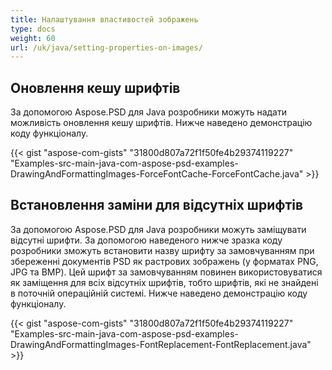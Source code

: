 ```yaml
---
title: Налаштування властивостей зображень
type: docs
weight: 60
url: /uk/java/setting-properties-on-images/
---
```


## **Оновлення кешу шрифтів**
За допомогою Aspose.PSD для Java розробники можуть надати можливість оновлення кешу шрифтів. Нижче наведено демонстрацію коду функціоналу.

{{< gist "aspose-com-gists" "31800d807a72f1f50fe4b29374119227" "Examples-src-main-java-com-aspose-psd-examples-DrawingAndFormattingImages-ForceFontCache-ForceFontCache.java" >}}
## **Встановлення заміни для відсутніх шрифтів**
За допомогою Aspose.PSD для Java розробники можуть заміщувати відсутні шрифти. За допомогою наведеного нижче зразка коду розробники зможуть встановити назву шрифту за замовчуванням при збереженні документів PSD як растрових зображень (у форматах PNG, JPG та BMP). Цей шрифт за замовчуванням повинен використовуватися як заміщення для всіх відсутніх шрифтів, тобто шрифтів, які не знайдені в поточній операційній системі. Нижче наведено демонстрацію коду функціоналу.

{{< gist "aspose-com-gists" "31800d807a72f1f50fe4b29374119227" "Examples-src-main-java-com-aspose-psd-examples-DrawingAndFormattingImages-FontReplacement-FontReplacement.java" >}}
